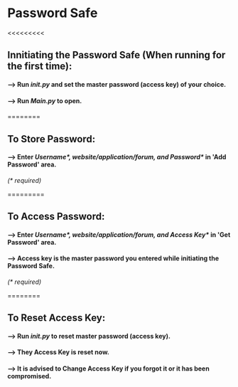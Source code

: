 # Password Safe

<<<<<<<<<

## **Innitiating the Password Safe (When running for the first time):**
#### --> Run _**init.py**_ and set the master password (access key) of your choice.
#### --> Run _**Main.py**_ to open.

========

## **To Store Password:**
#### --> Enter _Username*, website/application/forum, and Password*_ in 'Add Password' area.
_(* required)_

=========

## **To Access Password:**
#### --> Enter _Username*, website/application/forum, and Access Key*_ in 'Get Password' area.
#### --> Access key is the master password you entered while initiating the Password Safe.
_(* required)_

========

## **To Reset Access Key:**
#### --> Run _**init.py**_ to reset master password (access key).
#### --> They Access Key is reset now.
#### --> It is advised to Change Access Key if you forgot it or it has been compromised.

>>>>>>>>>
